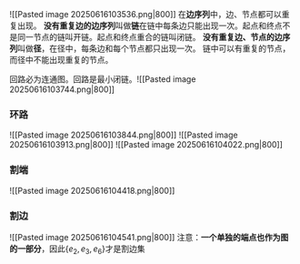 ![[Pasted image 20250616103536.png|800]]
在**边序列**中，边、节点都可以重复出现。
**没有重复边的边序列**叫做**链**在链中每条边只能出现一次。起点和终点不是同一节点的链叫开链。起点和终点重合的链叫闭链。
**没有重复边、节点的边序列**叫做**径**，在径中，每条边和每个节点都只出现一次。
链中可以有重复的节点，而径中不能出现重复的节点。

回路必为连通图。回路是最小闭链。![[Pasted image 20250616103744.png|800]]
### 环路
![[Pasted image 20250616103844.png|800]]
![[Pasted image 20250616103913.png|800]]
![[Pasted image 20250616104022.png|800]]
### 割端
![[Pasted image 20250616104418.png|800]]

### 割边
![[Pasted image 20250616104541.png|800]]
注意：**一个单独的端点也作为图的一部分**，因此$\{e_2,e_3,e_6\}$才是割边集

